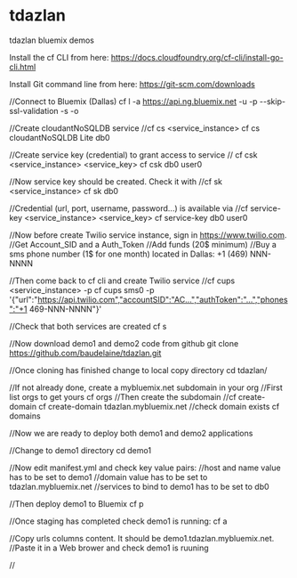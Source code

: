 # tdazlan
tdazlan bluemix demos

Install the cf CLI from here:
https://docs.cloudfoundry.org/cf-cli/install-go-cli.html

Install Git command line from here:
https://git-scm.com/downloads

//Connect to Bluemix (Dallas)
cf l -a https://api.ng.bluemix.net -u <userid> -p <password> --skip-ssl-validation -s <spave> -o <org which is usually the same as userid>

//Create cloudantNoSQLDB service
//cf cs <service> <plan> <service_instance>
cf cs cloudantNoSQLDB Lite db0

//Create service key (credential) to grant access to service
// cf csk <service_instance> <service_key>
cf csk db0 user0

//Now service key should be created. Check it with
//cf sk <service_instance>
cf sk db0

//Credential (url, port, username, password...) is available via
//cf service-key <service_instance> <service_key>
cf service-key db0 user0

//Now before create Twilio service instance, sign in https://www.twilio.com.
//Get Account_SID and a Auth_Token
//Add funds (20$ minimum)
//Buy a sms phone number (1$ for one month) located in Dallas: +1 (469) NNN-NNNN

//Then come back to cf cli and create Twilio service
//cf cups <service_instance> -p <parameters in json format>
cf cups sms0 -p '{"url":"https://api.twilio.com","accountSID":"AC...","authToken":"...","phones":"+1 469-NNN-NNNN"}'

//Check that both services are created
cf s

//Now download demo1 and demo2 code from github
git clone https://github.com/baudelaine/tdazlan.git

//Once cloning has finished change to local copy directory
cd tdazlan/

//If not already done, create a mybluemix.net subdomain in your org
//First list orgs to get yours
cf orgs
//Then create the subdomain
//cf create-domain <org> <subdomain> 
cf create-domain <org> tdazlan.mybluemix.net
//check domain exists
cf domains

//Now we are ready to deploy both demo1 and demo2 applications

//Change to demo1 directory
cd demo1

//Now edit manifest.yml and check key value pairs:
//host and name value has to be set to demo1
//domain value has to be set to tdazlan.mybluemix.net
//services to bind to demo1 has to be set to db0

//Then deploy demo1 to Bluemix
cf p

//Once staging has completed check demo1 is running:
cf a

//Copy urls columns content. It should be demo1.tdazlan.mybluemix.net.
//Paste it in a Web brower and check demo1 is ruuning

//






